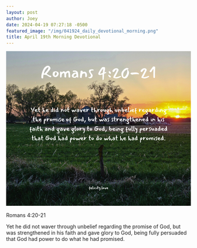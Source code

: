 ```yaml
---
layout: post
author: Joey
date: 2024-04-19 07:27:18 -0500
featured_image: "/img/041924_daily_devotional_morning.png"
title: April 19th Morning Devotional
---
```


[![April 19th 2024 - Morning Devotional](/img/041924_daily_devotional_morning.png)](/img/041924_daily_devotional_morning.png)

Romans 4:20-21

Yet he did not waver through unbelief regarding the promise of God, but was strengthened in his faith and gave glory to God, being fully persuaded that God had power to do what he had promised. 